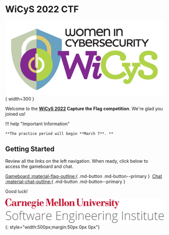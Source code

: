 # WiCyS 2022 CTF

![WiCyS Logo](assets/NEWWiCySLogo.png){ width=300 }

Welcome to the **[WiCyS 2022](https://www.wicys.org/events/wicys-2022/) Capture the Flag competition**. We're glad you joined us!

!!! help "Important Information"

    **The practice period will begin **March 7**. **


## Getting Started

Review all the links on the left navigation. When ready, click below to access the gameboard and chat.

[Gameboard :material-flag-outline:](https://wictf.com/gameboard/home){ .md-button .md-button--primary }&nbsp;&nbsp;[Chat :material-chat-outline:](https://wictf.com/chat){ .md-button .md-button--primary }

Good luck!

![CMU SEI Unitmark](assets/cmu-sei-unitmark.png){: style="width:500px;margin:50px 0px 0px"}